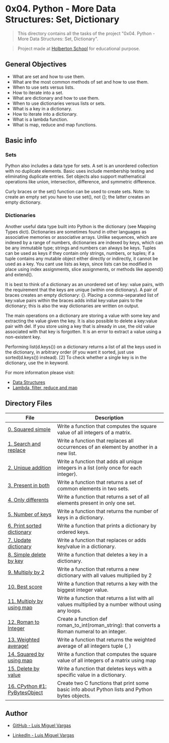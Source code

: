 # 0x04. Python - More Data Structures: Set, Dictionary

> This directory contains all the tasks of the project "0x04. Python - More Data Structures: Set, Dictionary".

> Project made at [Holberton School](https://www.holbertonschool.com "Holberton School.") for educational purpose.

## General Objectives

* What are set and how to use them.
* What are the most common methods of set and how to use them.
* When to use sets versus lists.
* How to iterate into a set.
* What are dictionary and how to use them.
* When to use dictionaries versus lists or sets.
* What is a key in a dictionary.
* How to iterate into a dictionary.
* What is a lambda function.
* What is map, reduce and map functions.

## Basic info

### Sets
Python also includes a data type for sets. A set is an unordered collection with no duplicate elements. Basic uses include membership testing and eliminating duplicate entries. Set objects also support mathematical operations like union, intersection, difference, and symmetric difference.

Curly braces or the set() function can be used to create sets. Note: to create an empty set you have to use set(), not {}; the latter creates an empty dictionary.

### Dictionaries
Another useful data type built into Python is the dictionary (see Mapping Types  dict). Dictionaries are sometimes found in other languages as associative memories or associative arrays. Unlike sequences, which are indexed by a range of numbers, dictionaries are indexed by keys, which can be any immutable type; strings and numbers can always be keys. Tuples can be used as keys if they contain only strings, numbers, or tuples; if a tuple contains any mutable object either directly or indirectly, it cannot be used as a key. You cant use lists as keys, since lists can be modified in place using index assignments, slice assignments, or methods like append() and extend().

It is best to think of a dictionary as an unordered set of key: value pairs, with the requirement that the keys are unique (within one dictionary). A pair of braces creates an empty dictionary: {}. Placing a comma-separated list of key:value pairs within the braces adds initial key:value pairs to the dictionary; this is also the way dictionaries are written on output.

The main operations on a dictionary are storing a value with some key and extracting the value given the key. It is also possible to delete a key:value pair with del. If you store using a key that is already in use, the old value associated with that key is forgotten. It is an error to extract a value using a non-existent key.

Performing list(d.keys()) on a dictionary returns a list of all the keys used in the dictionary, in arbitrary order (if you want it sorted, just use sorted(d.keys()) instead). [2] To check whether a single key is in the dictionary, use the in keyword.

For more information please visit:
* [Data Structures](https://docs.python.org/3.4/tutorial/datastructures.html)
* [Lambda, filter, reduce and map](https://www.python-course.eu/python3_lambda.php)

## Directory Files

| **File** | **Description** |
|----------|-----------------|
| [0. Squared simple](./0-square_matrix_simple.py) | Write a function that computes the square value of all integers of a matrix. |
| [1. Search and replace](./1-search_replace.py) | Write a function that replaces all occurrences of an element by another in a new list. |
| [2. Unique addition](./2-uniq_add.py) | Write a function that adds all unique integers in a list (only once for each integer). |
| [3. Present in both](./3-common_elements.py) | Write a function that returns a set of common elements in two sets. |
| [4. Only differents](/.4-only_diff_elements.py) | Write a function that returns a set of all elements present in only one set. | 
| [5. Number of keys](./5-number_keys.py) | Write a function that returns the number of keys in a dictionary. |
| [6. Print sorted dictionary](./6-print_sorted_dictionary.py) | Write a function that prints a dictionary by ordered keys. |
| [7. Update dictionary](./7-update_dictionary.py) | Write a function that replaces or adds key/value in a dictionary. |
| [8. Simple delete by key](./8-simple_delete.py) | Write a function that deletes a key in a dictionary. |
| [9. Multiply by 2](./9-multiply_by_2.py) | Write a function that returns a new dictionary with all values multiplied by 2 |
| [10. Best score](./10-best_score.py) | Write a function that returns a key with the biggest integer value. |
| [11. Multiply by using map](./11-mutiply_list_map.py) | Write a function that returns a list with all values multiplied by a number without using any loops. |
| [12. Roman to Integer](./12-roman_to_int.py) | Create a function def roman_to_int(roman_string): that converts a Roman numeral to an integer. |
| [13. Weighted average!](./100-weight_average.py) | Write a function that returns the weighted average of all integers tuple (<score>, <weight>) |
| [14. Squared by using map](./101-square_matrix_map.py) | Write a function that computes the square value of all integers of a matrix using map |
| [15. Delete by value](./102-complex_delete.py) | Write a function that deletes keys with a specific value in a dictionary. |
| [16. CPython #1: PyBytesObject](./103-python.c) | Create two C functions that print some basic info about Python lists and Python bytes objects. |

## Author

* [GitHub - Luis Miguel Vargas](https://github.com/luismvargasg)

* [LinkedIn - Luis Miguel Vargas](https://www.linkedin.com/in/luismvargasg/)